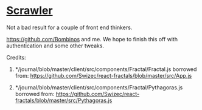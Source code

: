 # [Scrawler](https://sleepy-spire-34424.herokuapp.com/)

Not a bad result for a couple of front end thinkers.

https://github.com/Bombinos and me. We hope to finish this off with authentication and some other tweaks.


Credits:

1) */journal/blob/master/client/src/components/Fractal/Fractal.js borrowed from:
https://github.com/Swizec/react-fractals/blob/master/src/App.js

2) */journal/blob/master/client/src/components/Fractal/Pythagoras.js borrowed from:
https://github.com/Swizec/react-fractals/blob/master/src/Pythagoras.js